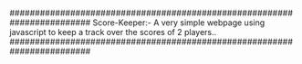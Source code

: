 ########################################################################
Score-Keeper:-
A very simple webpage using javascript to keep a track over the scores of 2 players..
########################################################################
